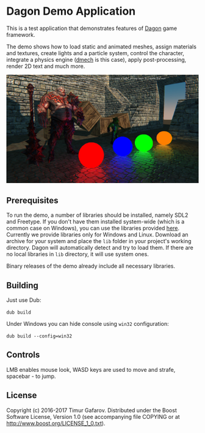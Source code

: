 Dagon Demo Application
======================
This is a test application that demonstrates features of [Dagon](https://github.com/gecko0307/dagon) game framework. 

The demo shows how to load static and animated meshes, assign materials and textures, create lights and a particle system, control the character, integrate a physics engine ([dmech](https://github.com/gecko0307/dmech) is this case), apply post-processing, render 2D text and much more. 

[![Screenshot1](/screenshots/main-thumb.jpg)](/screenshots/main.jpg)

Prerequisites
-------------
To run the demo, a number of libraries should be installed, namely SDL2 and Freetype. If you don't have them installed system-wide (which is a common case on Windows), you can use the libraries provided [here](https://github.com/gecko0307/dagon/releases/tag/v0.0.2). Currently we provide libraries only for Windows and Linux. Download an archive for your system and place the `lib` folder in your project's working directory. Dagon will automatically detect and try to load them. If there are no local libraries in `lib` directory, it will use system ones.

Binary releases of the demo already include all necessary libraries.

Building
--------
Just use Dub: 

`dub build`

Under Windows you can hide console using `win32` configuration: 

`dub build --config=win32`

Controls
--------
LMB enables mouse look, WASD keys are used to move and strafe, spacebar - to jump.

License
-------
Copyright (c) 2016-2017 Timur Gafarov. Distributed under the Boost Software License, Version 1.0 (see accompanying file COPYING or at http://www.boost.org/LICENSE_1_0.txt).
